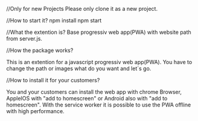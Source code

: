 //Only for new Projects
 Please only clone it as a new project.
 
 //How to start it?
 npm install
 npm start

 //What the extention is?
 Base progressiv web app(PWA) with website path from server.js.


//How the package works?

  This is an extention for a javascript progressiv web app(PWA). You have to change the path or images what
  do you want and let´s go. 


//How to install it for your customers?

  You and your customers can install the web app with chrome Browser, AppleIOS with "add to homescreen" or 
  Android also with "add to homescreen". With the service worker it is possible to use the PWA offline with high
  performance. 
  
